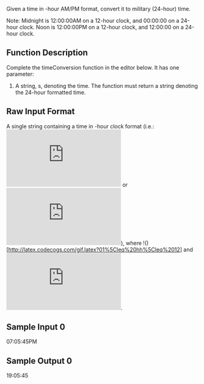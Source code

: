 Given a time in -hour AM/PM format, convert it to military (24-hour) time.

Note: Midnight is 12:00:00AM on a 12-hour clock, and 00:00:00 on a 24-hour clock. Noon is 12:00:00PM on a 12-hour clock, and 12:00:00 on a 24-hour clock.

## Function Description

Complete the timeConversion function in the editor below. It has one parameter:

1. A string, s, denoting the time.
The function must return a string denoting the 24-hour formatted time.

## Raw Input Format

A single string  containing a time in -hour clock format (i.e.: ![](http://latex.codecogs.com/gif.latex?hh%3Amm%3AssAM) or ![](http://latex.codecogs.com/gif.latex?hh%3Amm%3AssPM)), where !()[http://latex.codecogs.com/gif.latex?01%5Cleq%20hh%5Cleq%2012] and ![](http://latex.codecogs.com/gif.latex?00%5Cleq%20mm%2Css%5Cleq%2059).

## Sample Input 0

07:05:45PM
## Sample Output 0

19:05:45